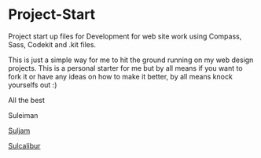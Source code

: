 Project-Start
=============

Project start up files for Development for web site work using Compass, Sass, Codekit and .kit files.

This is just a simple way for me to hit the ground running on my web design projects. This is a personal starter for me but by all means if you want to fork it or have any ideas on how to make it better, by all means knock yourselfs out :)

All the best


Suleiman


[Suljam](http://suljam.com)


[Sulcalibur](http://sulcalibur.com)